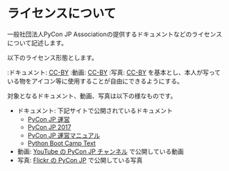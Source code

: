 # ライセンスについて

一般社団法人PyCon JP Associationの提供するドキュメントなどのライセンスについて記述します。

以下のライセンス形態とします。

:ドキュメント: [CC-BY]
:動画: [CC-BY]
:写真: [CC-BY] を基本とし、本人が写っている物をアイコン等に使用することが自由にできるようにする。

[CC-BY]: https://creativecommons.org/licenses/by/4.0/deed.ja

対象となるドキュメント、動画、写真は以下の様なものです。

- ドキュメント: 下記サイトで公開されているドキュメント
  - [PyCon JP 運営](https://www.pycon.jp/)
  - [PyCon JP 2017](https://pycon.jp/2017/)
  - [PyCon JP 運営マニュアル](https://manual.pycon.jp/)
  - [Python Boot Camp Text](https://pycamp.pycon.jp/)
- 動画: [YouTube の PyCon JP チャンネル](https://www.youtube.com/user/PyConJP) で公開している動画
- 写真: [Flickr の PyCon JP](https://www.flickr.com/photos/pyconjp) で公開している写真

